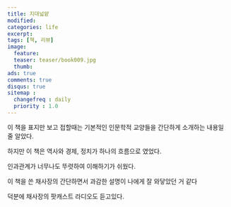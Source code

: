 ```yaml
---
title: 지대넓얕
modified:
categories: life
excerpt:
tags: [책, 리뷰]
image:
  feature:
  teaser: teaser/book009.jpg
  thumb:
ads: true
comments: true
disqus: true
sitemap :
  changefreq : daily
  priority : 1.0
---
```



이 책을 표지만 보고 접할때는 기본적인 인문학적 교양들을 간단하게 소개하는 내용일 줄 알았다.



하지만 이 책은 역사와 경제, 정치가 하나의 흐름으로 였었다.

인과관계가 너무나도 뚜렷하여 이해하기가 쉬웠다.

이 책을 쓴 채사장의 간단하면서 과감한 설명이 나에게 잘 와닿았던 거 같다



덕분에 채사장의 팟캐스트 라디오도 듣고있다.

